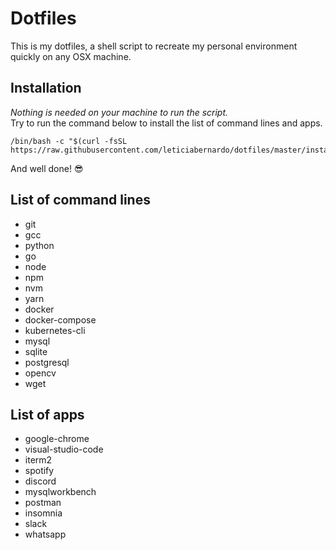 # Dotfiles

This is my dotfiles, a shell script to recreate my personal environment quickly on any OSX machine.

## Installation

*Nothing is needed on your machine to run the script.*<br />
Try to run the command below to install the list of command lines and apps.

```
/bin/bash -c "$(curl -fsSL https://raw.githubusercontent.com/leticiabernardo/dotfiles/master/install.sh)"
```

And well done! :sunglasses:

## List of command lines

- git
- gcc
- python
- go
- node
- npm
- nvm
- yarn
- docker
- docker-compose
- kubernetes-cli
- mysql
- sqlite
- postgresql
- opencv
- wget

## List of apps

- google-chrome
- visual-studio-code
- iterm2
- spotify
- discord
- mysqlworkbench
- postman
- insomnia
- slack
- whatsapp
